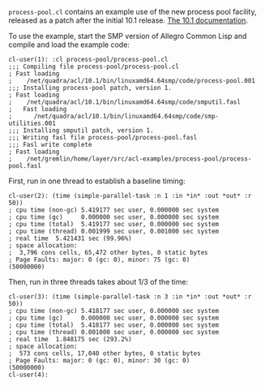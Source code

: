 `process-pool.cl` contains an example use of the new process pool
facility, released as a patch after the initial 10.1 release.  [The 10.1 documentation](https://franz.com/support/documentation/10.1/doc/multiprocessing.htm#process-pools-1).

To use the example, start the SMP version of Allegro Common Lisp and
compile and load the example code:

    cl-user(1): :cl process-pool/process-pool.cl 
    ;;; Compiling file process-pool/process-pool.cl
    ; Fast loading
    ;    /net/quadra/acl/10.1/bin/linuxamd64.64smp/code/process-pool.001
    ;;; Installing process-pool patch, version 1.
    ; Fast loading
    ;    /net/quadra/acl/10.1/bin/linuxamd64.64smp/code/smputil.fasl
    ;   Fast loading
    ;      /net/quadra/acl/10.1/bin/linuxamd64.64smp/code/smp-utilities.001
    ;;; Installing smputil patch, version 1.
    ;;; Writing fasl file process-pool/process-pool.fasl
    ;;; Fasl write complete
    ; Fast loading
    ;    /net/gremlin/home/layer/src/acl-examples/process-pool/process-pool.fasl

First, run in one thread to establish a baseline timing:

    cl-user(2): (time (simple-parallel-task :n 1 :in *in* :out *out* :r 50))
    ; cpu time (non-gc) 5.419177 sec user, 0.000000 sec system
    ; cpu time (gc)     0.000000 sec user, 0.000000 sec system
    ; cpu time (total)  5.419177 sec user, 0.000000 sec system
    ; cpu time (thread) 0.001999 sec user, 0.001000 sec system
    ; real time  5.421431 sec (99.96%)
    ; space allocation:
    ;  3,796 cons cells, 65,472 other bytes, 0 static bytes
    ; Page Faults: major: 0 (gc: 0), minor: 75 (gc: 0)
    (50000000)

Then, run in three threads takes about 1/3 of the time:

    cl-user(3): (time (simple-parallel-task :n 3 :in *in* :out *out* :r 50))
    ; cpu time (non-gc) 5.418177 sec user, 0.000000 sec system
    ; cpu time (gc)     0.000000 sec user, 0.000000 sec system
    ; cpu time (total)  5.418177 sec user, 0.000000 sec system
    ; cpu time (thread) 0.001000 sec user, 0.000000 sec system
    ; real time  1.848175 sec (293.2%)
    ; space allocation:
    ;  573 cons cells, 17,040 other bytes, 0 static bytes
    ; Page Faults: major: 0 (gc: 0), minor: 30 (gc: 0)
    (50000000)
    cl-user(4): 
